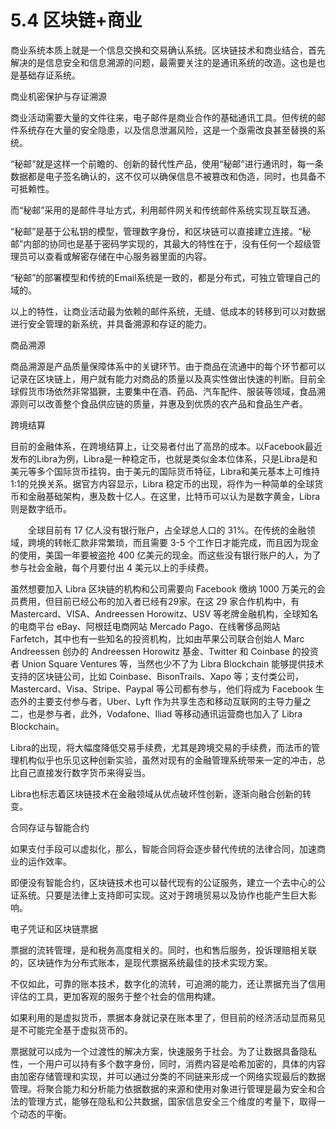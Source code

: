 # 5.4 区块链+商业

商业系统本质上就是一个信息交换和交易确认系统。区块链技术和商业结合，首先解决的是信息安全和信息溯源的问题，最需要关注的是通讯系统的改造。这也是也是基础存证系统。

商业机密保护与存证溯源

商业活动需要大量的文件往来，电子邮件是商业合作的基础通讯工具。但传统的邮件系统存在大量的安全隐患，以及信息泄漏风险，这是一个亟需改良甚至替换的系统。

“秘邮”就是这样一个前瞻的、创新的替代性产品，使用“秘邮”进行通讯时，每一条数据都是电子签名确认的，这不仅可以确保信息不被篡改和伪造，同时，也具备不可抵赖性。

而“秘邮”采用的是邮件寻址方式，利用邮件网关和传统邮件系统实现互联互通。

“秘邮”是基于公私钥的模型，管理数字身份，和区块链可以直接建立连接。“秘邮”内部的协同也是基于密码学实现的，其最大的特性在于，没有任何一个超级管理员可以查看或解密存储在中心服务器里面的内容。

“秘邮”的部署模型和传统的Email系统是一致的，都是分布式，可独立管理自己的域的。

以上的特性，让商业活动最为依赖的邮件系统，无缝、低成本的转移到可以对数据进行安全管理的新系统，并具备溯源和存证的能力。

商品溯源

商品溯源是产品质量保障体系中的关键环节。由于商品在流通中的每个环节都可以记录在区块链上，用户就有能力对商品的质量以及真实性做出快速的判断。目前全球假货市场依然非常猖獗，主要集中在酒、药品、汽车配件、服装等领域，食品溯源则可以改善整个食品供应链的质量，并惠及到优质的农产品和食品生产者。

跨境结算

目前的金融体系，在跨境结算上，让交易者付出了高昂的成本。以Facebook最近发布的Libra为例，Libra是一种稳定币，也就是类似金本位体系，只是Libra是和美元等多个国际货币挂钩，由于美元的国际货币特征，Libra和美元基本上可维持1:1的兑换关系。据官方内容显示，Libra 稳定币的出现，将作为一种简单的全球货币和金融基础架构，惠及数十亿人。在这里，比特币可以认为是数字黄金，Libra则是数字纸币。

　　全球目前有 17 亿人没有银行账户，占全球总人口的 31%。在传统的金融领域，跨境的转帐汇款非常繁琐，而且需要 3-5 个工作日才能完成，而且因为现金的使用，美国一年要被盗抢 400 亿美元的现金。而这些没有银行账户的人，为了参与社会金融，每个月要付出 4 美元以上的手续费。

虽然想要加入 Libra 区块链的机构和公司需要向 Facebook 缴纳 1000 万美元的会员费用，但目前已经公布的加入者已经有29家。在这 29 家合作机构中，有 Mastercard、VISA、Andreessen Horowitz、USV 等老牌金融机构，全球知名的电商平台 eBay、阿根廷电商网站 Mercado Pago、在线奢侈品网站 Farfetch，其中也有一些知名的投资机构，比如由苹果公司联合创始人 Marc Andreessen 创办的 Andreessen Horowitz 基金、Twitter 和 Coinbase 的投资者 Union Square Ventures 等，当然也少不了为 Libra Blockchain 能够提供技术支持的区块链公司，比如 Coinbase、BisonTrails、Xapo 等；支付类公司，Mastercard、Visa、Stripe、Paypal 等公司都有参与，他们将成为 Facebook 生态外的主要支付参与者，Uber、Lyft 作为共享生态和移动互联网的主导力量之二，也是参与者，此外，Vodafone、Iliad 等移动通讯运营商也加入了 Libra Blockchain。

Libra的出现，将大幅度降低交易手续费，尤其是跨境交易的手续费，而法币的管理机构似乎也乐见这种创新实验，虽然对现有的金融管理系统带来一定的冲击，总比自己直接发行数字货币来得妥当。

Libra也标志着区块链技术在金融领域从优点破坏性创新，逐渐向融合创新的转变。

合同存证与智能合约

如果支付手段可以虚拟化，那么，智能合同将会逐步替代传统的法律合同，加速商业的运作效率。

即便没有智能合约，区块链技术也可以替代现有的公证服务，建立一个去中心的公证系统。只要是法律上支持即可实现。这对于跨境贸易以及协作也能产生巨大影响。

电子凭证和区块链票据

票据的流转管理，是和税务高度相关的。同时，也和售后服务，投诉理赔相关联的，区块链作为分布式账本，是现代票据系统最佳的技术实现方案。

不仅如此，可靠的账本技术，数字化的流转，可追溯的能力，还让票据充当了信用评估的工具，更加客观的服务于整个社会的信用构建。

如果利用的是虚拟货币，票据本身就记录在账本里了，但目前的经济活动显而易见是不可能完全基于虚拟货币的。

票据就可以成为一个过渡性的解决方案，快速服务于社会。为了让数据具备隐私性，一个用户可以持有多个数字身份，同时，消费内容是哈希加密的，具体的内容由加密存储管理和实现，并可以通过分类的不同链来形成一个网络实现最后的数据管理。将聚合能力和分析能力依据数据的来源和使用对象进行管理是最为安全和合法的管理方式，能够在隐私和公共数据，国家信息安全三个维度的考量下，取得一个动态的平衡。

